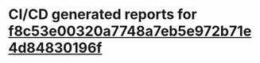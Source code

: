 # CI/CD generated reports for [f8c53e00320a7748a7eb5e972b71e4d84830196f](https://github.com/hydephp/develop/commit/f8c53e00320a7748a7eb5e972b71e4d84830196f)
